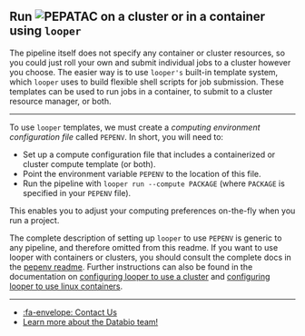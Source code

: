 ## Run <img src="../../img/logo_pepatac_black.png" alt="PEPATAC" class="img-fluid" style="max-height:35px; margin-top:-15px; margin-bottom:-10px"> on a cluster or in a container using `looper`

The pipeline itself does not specify any container or cluster resources, so you could just roll your own and submit individual jobs to a cluster however you choose. The easier way is to use `looper's` built-in template system, which `looper` uses to build flexible shell scripts for job submission. These templates can be used to run jobs in a container, to submit to a cluster resource manager, or both.

---

To use `looper` templates, we must create a *computing environment configuration file* called `PEPENV`. In short, you will need to:

- Set up a compute configuration file that includes a containerized or cluster compute template (or both).
- Point the environment variable `PEPENV` to the location of this file.
- Run the pipeline with `looper run --compute PACKAGE` (where `PACKAGE` is specified in your `PEPENV` file).

This enables you to adjust your computing preferences on-the-fly when you run a project.

The complete description of setting up `looper` to use `PEPENV` is generic to any pipeline, and therefore omitted from this readme. If you want to use looper with containers or clusters, you should consult the complete docs in the [pepenv readme](https://github.com/pepkit/pepenv). Further instructions can also be found in the documentation on [configuring looper to use a cluster](http://looper.readthedocs.io/en/latest/cluster-computing.html) and [configuring looper to use linux containers](https://looper.readthedocs.io/en/dev/containers.html).

---

- [:fa-envelope: Contact Us](../contact.md)
- [Learn more about the Databio team!](http://databio.org/)
